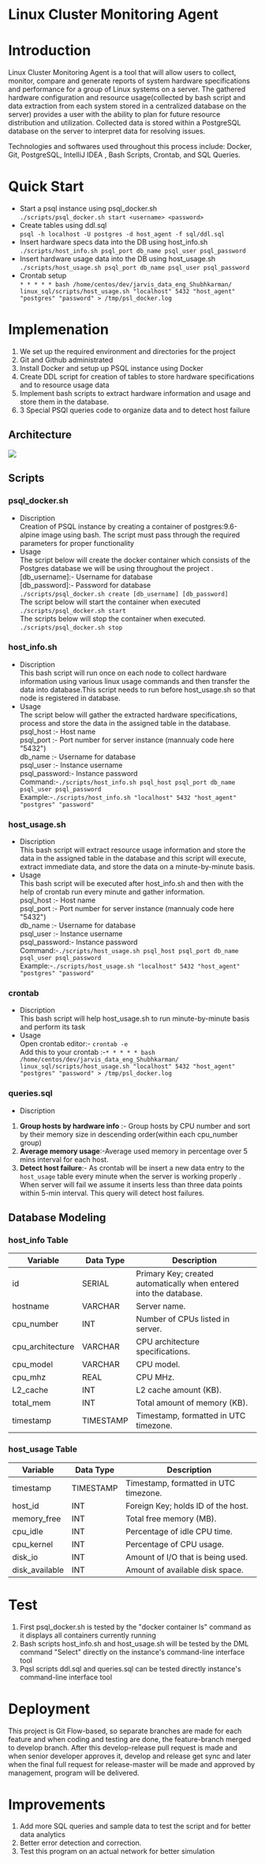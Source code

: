 # Linux Cluster Monitoring Agent
# Introduction

Linux Cluster Monitoring Agent is a tool that will allow users to collect, monitor, compare and generate reports of system hardware specifications and performance for a group of Linux systems on a server. The gathered hardware configuration and resource usage(collected by bash script and data extraction from each system stored in a centralized database on the server) provides a user with the ability to plan for future resource distribution and utilization. Collected data is stored within a PostgreSQL database on the server to interpret data for resolving issues.

Technologies and softwares used throughout this process include: Docker, Git, PostgreSQL, IntelliJ IDEA , Bash Scripts, Crontab, and SQL Queries.

# Quick Start

- Start a psql instance using psql_docker.sh <br/>
  `./scripts/psql_docker.sh start <username> <password>` <br/>
- Create tables using ddl.sql <br/>
  `psql -h localhost -U postgres -d host_agent -f sql/ddl.sql` <br/>
- Insert hardware specs data into the DB using host_info.sh <br/>
  `./scripts/host_info.sh psql_port db_name psql_user psql_password` <br/>
- Insert hardware usage data into the DB using host_usage.sh <br/>
  `./scripts/host_usage.sh psql_port db_name psql_user psql_password` <br/>
- Crontab setup <br/>
  `* * * * * bash /home/centos/dev/jarvis_data_eng_Shubhkarman/ linux_sql/scripts/host_usage.sh "localhost" 5432 "host_agent" "postgres" "password" > /tmp/psl_docker.log` <br/>

# Implemenation
1. We set up the required environment and directories  for the project
2. Git and Github administrated
3. Install Docker and setup up PSQL instance using Docker
4. Create DDL script for creation of  tables to store hardware specifications and to    resource usage data
5. Implement bash scripts to extract hardware information and usage and store them in the database.
6. 3 Special PSQl queries code to organize data and to detect host failure
## Architecture
![](assets/sql_linux.drawio.png)

## Scripts

### psql_docker.sh
- Discription <br/>
  Creation of PSQL instance by creating a container of postgres:9.6-alpine image using bash. The script must pass through the required parameters for proper functionality <br/>
- Usage <br/>
  The script below will create the docker container which consists of the Postgres database we will be using throughout the project . <br/>
  [db_username]:- Username for database <br/>
  [db_password]:- Password for  database <br/>
  `./scripts/psql_docker.sh create [db_username] [db_password]` <br/>
  The script below will start the container when executed <br/>
  `./scripts/psql_docker.sh start` <br/>
  The scripts below will stop the container when executed. <br/>
  `./scripts/psql_docker.sh stop` <br/>
### host_info.sh
- Discription <br/>
  This bash script will  run once on each node to collect hardware information using various linux usage commands and then transfer the data into database.This script needs to run before host_usage.sh so that node is registered in database. <br/>
- Usage <br/>
  The script below will gather the extracted hardware specifications, process and store the data in the assigned table in the database. <br/>
  psql_host :- Host name <br/>
  psql_port :- Port number for server instance (mannualy code here "5432") <br/>
  db_name :- Username for database <br/>
  psql_user :- Instance username <br/>
  psql_password:- Instance password <br/>
  Command:-`./scripts/host_info.sh psql_host psql_port db_name psql_user psql_password` <br/>
  Example:-`./scripts/host_info.sh "localhost" 5432 "host_agent" "postgres" "password"` <br/>
### host_usage.sh
- Discription <br/>
  This bash script will extract resource usage information and store the data in the assigned table in the database and this script will execute, extract immediate data, and store the data on a minute-by-minute basis. <br/>
- Usage <br/>
  This bash script will be executed after host_info.sh and then with the help of crontab run every minute and gather information.<br/>
  psql_host :- Host name <br/>
  psql_port :- Port number for server instance (mannualy code here "5432") <br/>
  db_name :- Username for database <br/>
  psql_user :- Instance username <br/>
  psql_password:- Instance password <br/>
  Command:-`./scripts/host_usage.sh psql_host psql_port db_name psql_user psql_password` <br/>
  Example:-`./scripts/host_usage.sh "localhost" 5432 "host_agent" "postgres" "password"` <br/>

### crontab
- Discription <br/>
  This bash script will help host_usage.sh to run minute-by-minute basis and perform its task
- Usage <br/>
  Open crontab editor:- `crontab -e` <br/>
  Add this to your crontab :-`* * * * * bash /home/centos/dev/jarvis_data_eng_Shubhkarman/ linux_sql/scripts/host_usage.sh "localhost" 5432 "host_agent" "postgres" "password" > /tmp/psl_docker.log` <br/>

### queries.sql
- Discription
1.  **Group hosts by hardware info** :- Group hosts by CPU number and sort by their memory size in descending order(within each cpu_number group)
2.  **Average memory usage**:-Average used memory in percentage over 5 mins interval for each host.
3.  **Detect host failure**:- As crontab will be insert a new data entry to the `host_usage` table every minute when the server is working properly . When server will fail we assume it inserts less than three data points within 5-min interval. This query will detect host failures.
## Database Modeling
### host_info Table

| Variable         | Data Type | Description                                                        |
|------------------|-----------|--------------------------------------------------------------------|
| id               | SERIAL    | Primary Key; created automatically when entered into the database. |
| hostname         | VARCHAR   | Server name.                                                |
| cpu_number       | INT       | Number of CPUs listed in server.                                   |
| cpu_architecture | VARCHAR   | CPU architecture specifications.                             |
| cpu_model        | VARCHAR   | CPU model.                                                  |
| cpu_mhz          | REAL      | CPU MHz.                                                    |
| L2_cache         | INT       | L2 cache amount (KB).                                        |
| total_mem        | INT       | Total amount of memory (KB).                                 |
| timestamp        | TIMESTAMP | Timestamp, formatted in UTC timezone.

### host_usage Table

| Variable       | Data Type | Description                                     |
|----------------|-----------|-------------------------------------------------|
| timestamp      | TIMESTAMP | Timestamp, formatted in UTC timezone.           |
| host_id        | INT       | Foreign Key; holds ID of the host.              |
| memory_free    | INT       | Total free memory (MB).                      |
| cpu_idle       | INT       | Percentage of idle CPU time.           |
| cpu_kernel     | INT       | Percentage of CPU usage.               |
| disk_io        | INT       | Amount of I/O that is being used.       |
| disk_available | INT       | Amount of available disk space. |

# Test
1. First psql_docker.sh is tested by the "docker container ls" command as it displays all containers currently running
2. Bash scripts host_info.sh and host_usage.sh will be tested by the DML command "Select" directly on the instance's command-line interface tool
3. Pqsl scripts ddl.sql and queries.sql  can be tested directly instance's command-line interface tool

# Deployment
This project is Git Flow-based, so separate branches are made for each feature and when coding and testing are done, the feature-branch merged to develop branch. After this develop-release pull request is made and when senior developer approves it, develop and release get sync and later when the final full request for release-master will be  made and approved by management, program will be delivered.
# Improvements
1.  Add more SQL queries and sample data to test the script and for  better data analytics
2.  Better error detection and correction.
3.  Test this program on an actual network for better simulation
